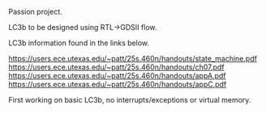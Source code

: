 Passion project.

LC3b to be designed using RTL->GDSII flow.

LC3b information found in the links below.

https://users.ece.utexas.edu/~patt/25s.460n/handouts/state_machine.pdf
https://users.ece.utexas.edu/~patt/25s.460n/handouts/ch07.pdf
https://users.ece.utexas.edu/~patt/25s.460n/handouts/appA.pdf
https://users.ece.utexas.edu/~patt/25s.460n/handouts/appC.pdf

First working on basic LC3b, no interrupts/exceptions or virtual memory.